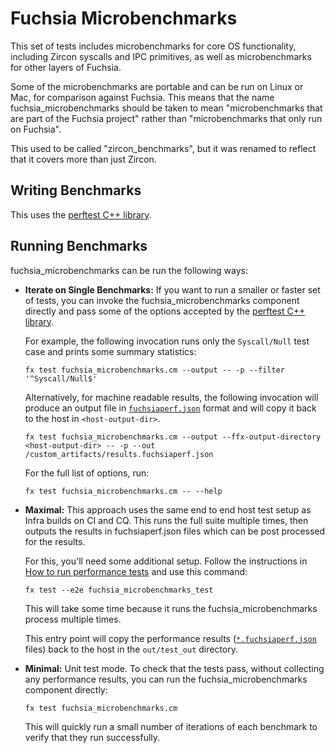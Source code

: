 # Fuchsia Microbenchmarks

This set of tests includes microbenchmarks for core OS functionality,
including Zircon syscalls and IPC primitives, as well as microbenchmarks for
other layers of Fuchsia.

Some of the microbenchmarks are portable and can be run on Linux or Mac, for
comparison against Fuchsia.  This means that the name fuchsia_microbenchmarks
should be taken to mean "microbenchmarks that are part of the Fuchsia project"
rather than "microbenchmarks that only run on Fuchsia".

This used to be called "zircon_benchmarks", but it was renamed to reflect
that it covers more than just Zircon.

## Writing Benchmarks

This uses the [perftest C++ library][perftest].

## Running Benchmarks

fuchsia_microbenchmarks can be run the following ways:

*   **Iterate on Single Benchmarks:** If you want to run a smaller or faster set of tests, you can
    invoke the fuchsia_microbenchmarks component directly and pass some of the options accepted by
    the [perftest C++ library][perftest].

    For example, the following invocation runs only the `Syscall/Null`
    test case and prints some summary statistics:

    ```
    fx test fuchsia_microbenchmarks.cm --output -- -p --filter '^Syscall/Null$'
    ```

    Alternatively, for machine readable results, the following invocation will produce an output
    file in [`fuchsiaperf.json`][fuchsiaperf] format and will copy it back to the host in
    `<host-output-dir>`.

    ```
    fx test fuchsia_microbenchmarks.cm --output --ffx-output-directory <host-output-dir> -- -p --out /custom_artifacts/results.fuchsiaperf.json
    ```

    For the full list of options, run:
    ```
    fx test fuchsia_microbenchmarks.cm -- --help
    ```

*   **Maximal:** This approach uses the same end to end host test setup as Infra builds on CI and CQ.
    This runs the full suite multiple times, then outputs the results in fuchsiaperf.json files
    which can be post processed for the results.

    For this, you'll need some additional setup. Follow the instructions in [How to run performance
    tests][running-perf-tests] and use this command:

    ```
    fx test --e2e fuchsia_microbenchmarks_test
    ```

    This will take some time because it runs the fuchsia_microbenchmarks process multiple times.

    This entry point will copy the performance results ([`*.fuchsiaperf.json`][fuchsiaperf] files)
    back to the host in the `out/test_out` directory.

*   **Minimal:** Unit test mode. To check that the tests pass, without collecting any performance
    results, you can run the fuchsia_microbenchmarks component directly:

    ```
    fx test fuchsia_microbenchmarks.cm
    ```

    This will quickly run a small number of iterations of each benchmark to verify that they run
    successfully.

<!-- Links -->

[perftest]: /zircon/system/ulib/perftest/README.md
[running-perf-tests]: /docs/development/performance/running_performance_tests.md
[fuchsiaperf]: /docs/development/performance/fuchsiaperf_format.md
